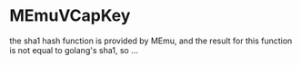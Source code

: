 # MEmuVCapKey


the sha1 hash function is provided by MEmu, 
and the result for this function is not equal to golang's sha1,
so ...
